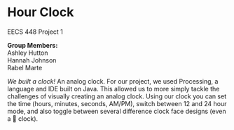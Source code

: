 # Hour Clock
EECS 448 Project 1

**Group Members:**<br>
Ashley Hutton<br>
Hannah Johnson<br>
Rabel Marte <br>

*We built a clock!* An analog clock. For our project, we used Processing, a language and IDE built on Java. This allowed us to more simply tackle the challenges of visually creating an analog clock. Using our clock you can set the time (hours, minutes, seconds, AM/PM), switch between 12 and 24 hour mode, and also toggle between several difference clock face designs (even a :pizza: clock).
